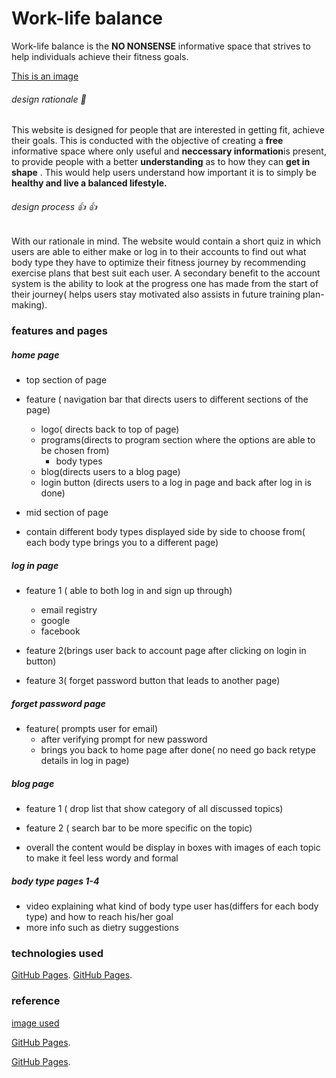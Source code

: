 # Work-life balance
Work-life balance is the **NO NONSENSE** informative space that strives to help individuals achieve their fitness goals.

[This is an image](https://www.google.com/url?sa=i&url=https%3A%2F%2Fhealth.clevelandclinic.org%2Fhow-often-you-should-work-out%2F&psig=AOvVaw3LXeyQ59p8YpDnr9YNR40w&ust=1675755921101000&source=images&cd=vfe&ved=0CA0QjRxqFwoTCJiF27izgP0CFQAAAAAdAAAAABAD)
###### design rationale :speech_balloon:
This website is designed for people that are interested in getting fit, achieve their goals. This is conducted with the objective of creating a **free** informative space where only useful and **neccessary information**is present, to provide people  with a better **understanding** as to how they can **get in shape** . This would help users understand how important it is to simply be **healthy and live a balanced lifestyle.**


###### design process :+1: :thumbsup:
With our rationale in mind. The website would contain a short quiz in which users are able to either make or log in to their accounts to find out what body type they have to optimize their fitness journey by recommending exercise plans that best suit each user. A secondary benefit to the account system is the ability to look at the progress one has made from the start of their journey( helps users stay motivated also assists in future training plan-making).



### **features and pages**
##### home page
- top section of page 
- feature ( navigation bar that directs users to different sections of the page)
    - logo( directs back to top of page)
    - programs(directs to program section where the options are able to be chosen from)
        - body types 
    - blog(directs users to a blog page)
    - login button (directs users to a log in page and back after log in is done)

- mid section of page 
- contain different body types displayed side by side to choose from( each body type brings you to a different page)

##### log in page
- feature 1 ( able to both log in and sign up through)
    - email registry
    - google
    - facebook

- feature 2(brings user back to account page after clicking on login in button)

- feature 3( forget password button that leads to another page)

##### forget password page
- feature( prompts user for email)
    - after verifying prompt for new password
    - brings you back to home page after done( no need go back retype details in log in page)

##### blog page
- feature 1 ( drop list that show category of all discussed topics)

- feature 2 ( search bar to be more specific on the topic)

- overall the content would be display in boxes with images of each topic to make it feel less wordy and formal

##### body type pages 1-4
- video explaining what kind of body type user has(differs for each body type) and how to reach his/her goal
- more info such as dietry suggestions

### technologies used
[GitHub Pages](https://code.visualstudio.com/).
[GitHub Pages](https://vshred.com/sp/survey/results-male-fl-bt-f8?cv=&condition=maleFatLoss&segment=4&gender=male&age=18&activity=very&macro_goal=fat-loss&units=metric&inches=48&centimeters=171&weight=0&kilograms=94/).

### reference
[image used](https://www.google.com/url?sa=i&url=https%3A%2F%2Fhealth.clevelandclinic.org%2Fhow-often-you-should-work-out%2F&psig=AOvVaw3LXeyQ59p8YpDnr9YNR40w&ust=1675755921101000&source=images&cd=vfe&ved=0CA0QjRxqFwoTCJiF27izgP0CFQAAAAAdAAAAABAD)

[GitHub Pages](https://vshred.com/sp/survey/results-male-fl-bt-f8?cv=&condition=maleFatLoss&segment=4&gender=male&age=18&activity=very&macro_goal=fat-loss&units=metric&inches=48&centimeters=171&weight=0&kilograms=94/).


[GitHub Pages](https://www.w3schools.com/).



















